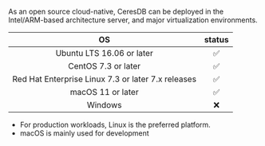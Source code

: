 As an open source cloud-native, CeresDB can be deployed in the Intel/ARM-based architecture server, and major virtualization environments.


| OS                                                 | status |
|:--------------------------------------------------:|:------:|
| Ubuntu LTS 16.06 or later                          | ✅     |
| CentOS 7.3 or later                                | ✅     |
| Red Hat Enterprise Linux 7.3 or later 7.x releases | ✅     |
| macOS 11 or later                                  | ✅     |
| Windows                                            | ❌     |

- For production workloads, Linux is the preferred platform.
- macOS is mainly used for development
